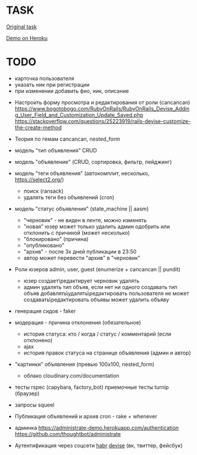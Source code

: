 # TASK

[Original task](https://docs.google.com/document/d/1390ZczB-uCVaH0bsxH0qKALk1YQAeK9yta7LalW1hvo/edit#heading=h.800vgi95v9ga)

[Demo on Heroku](https://blooming-journey-21325.herokuapp.com/)

# TODO

- карточка пользователя
- указать ник при регистрации
- при изменении добавить фио, ник, описание

* Настроить форму просмотра и редактирования от роли (cancancan)
	https://www.bogotobogo.com/RubyOnRails/RubyOnRails_Devise_Adding_User_Field_and_Customization_Update_Saved.php
	https://stackoverflow.com/questions/25223919/rails-devise-customize-the-create-method

* Теория по гемам cancancan, nested_form




* модель "тип объявления" CRUD 
* модель "объявление" (CRUD, сортировка, фильтр, пейджинг)

* модель "теги объявления" (автокомплит, несколько, https://select2.org/) 
	- поиск (ransack)
	- удалять теги без объявлений (cron)

* модель "статус объявления" (state_machine || aasm)
	- "черновик" - не виден в ленте, можно изменять
	- "новая" 
		юзер может только удалить
		админ одобрить или отклонить с причиной (может несколько)
	- "блокировано" (причина)
	- "опубликовано"
	- "архив" - после 3х дней публикации в 23:50
	- автор может перевести "архив" в "черновик"

* Роли юзеров admin, user, guest (enumerize + cancancan || pundit)
	- юзер 
		создает\редактирует черновик
		удалять
	- админ
		удалять тип объяв, если нет ни одного
		создавать тип объяв
		добавлять\удалять\редактировать пользователя
		не может создавать\редактировать объявы
		может удалить объяву

* генерация сидов - faker

* модерация - причина отклонения (обязательное)
	- история статуса: кто / когда / статус / комментарий (если отклонено)
	- ajax
	- история правок статуса на странице объявления (админ и автор)

* "картинки" объявления (превью 100х100, nested_form)
	- облако cloudinary.com/documentation

* тесты rspec (capybara, factory_bot)
	приемочные тесты turnip (браузер) 

* запросы squeel 
* Публикация объявлений и архив cron - rake + whenever
* админка https://administrate-demo.herokuapp.com/authentication https://github.com/thoughtbot/administrate

* Аутентификация через соцсети [habr](https://habr.com/ru/post/142128/) [devise](https://github.com/heartcombo/devise/wiki/OmniAuth:-Overview) (вк, твиттер, фейсбук)
